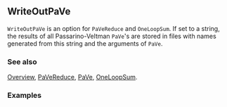 ## WriteOutPaVe

`WriteOutPaVe` is an option for `PaVeReduce` and `OneLoopSum`. If set to a string, the results of all Passarino-Veltman `PaVe`'s are stored in files with names generated from this string and the arguments of `PaVe`.

### See also

[Overview](Extra/FeynCalc.md), [PaVeReduce](PaVeReduce.md), [PaVe](PaVe.md), [OneLoopSum](OneLoopSum.md).

### Examples